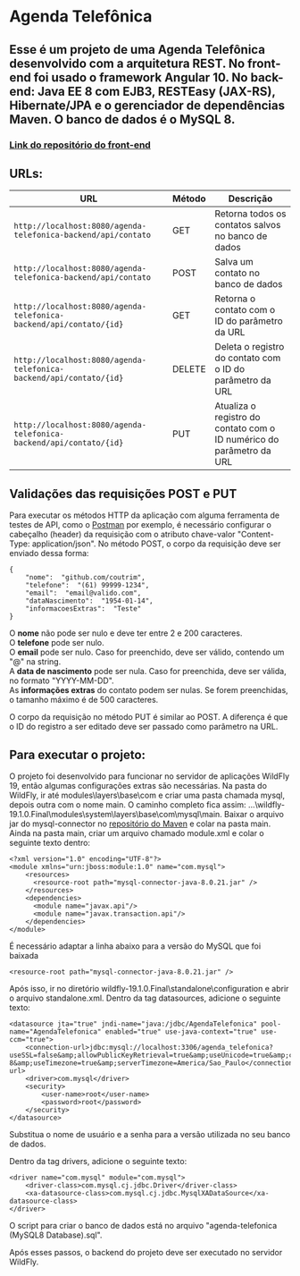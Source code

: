 # Agenda Telefônica
## Esse é um projeto de uma Agenda Telefônica desenvolvido com a arquitetura REST. No front-end foi usado o framework Angular 10. No back-end: Java EE 8 com EJB3, RESTEasy (JAX-RS), Hibernate/JPA e o gerenciador de dependências Maven. O banco de dados é o MySQL 8.

### [Link do repositório do front-end](https://github.com/israelferreira/agenda-telefonica-frontend)


## URLs:
|  URL |  Método | Descrição |
|----------|--------------|--------------|
|`http://localhost:8080/agenda-telefonica-backend/api/contato`                                 | GET | Retorna todos os contatos salvos no banco de dados |
|`http://localhost:8080/agenda-telefonica-backend/api/contato`                                 | POST | Salva um contato no banco de dados |
|`http://localhost:8080/agenda-telefonica-backend/api/contato/{id}`                              | GET | Retorna o contato com o ID do parâmetro da URL |
|`http://localhost:8080/agenda-telefonica-backend/api/contato/{id}`                              | DELETE | Deleta o registro do contato com o ID do parâmetro da URL |
|`http://localhost:8080/agenda-telefonica-backend/api/contato/{id}`                              | PUT | Atualiza o registro do contato com o ID numérico do parâmetro da URL|


## Validações das requisições POST e PUT
Para executar os métodos HTTP da aplicação com alguma ferramenta de testes de API, como o [Postman](https://www.postman.com/) por exemplo, é necessário configurar o cabeçalho (header) da requisição com o atributo chave-valor "Content-Type: application/json".
No método POST, o corpo da requisição deve ser enviado dessa forma:

    {
        "nome":  "github.com/coutrim",
        "telefone":  "(61) 99999-1234",     
        "email":  "email@valido.com",
        "dataNascimento":  "1954-01-14",
        "informacoesExtras":  "Teste"
    }

O **nome** não pode ser nulo e deve ter entre 2 e 200 caracteres.<br>
O **telefone** pode ser nulo.<br>
O **email** pode ser nulo. Caso for preenchido, deve ser válido, contendo um "@" na string.<br>
A **data de nascimento** pode ser nula. Caso for preenchida, deve ser válida, no formato "YYYY-MM-DD".<br>
As **informações extras** do contato podem ser nulas. Se forem preenchidas, o tamanho máximo é de 500 caracteres.<br>

O corpo da requisição no método PUT é similar ao POST. A diferença é que o ID do registro a ser editado deve ser passado como parâmetro na URL.

## Para executar o projeto:
O projeto foi desenvolvido para funcionar no servidor de aplicações WildFly 19, então algumas configurações extras são necessárias.
Na pasta do WildFly, ir até modules\layers\base\com e criar uma pasta chamada mysql, depois outra com o nome main.
O caminho completo fica assim: ...\wildfly-19.1.0.Final\modules\system\layers\base\com\mysql\main.
Baixar o arquivo jar do mysql-connector no [repositório do Maven](https://mvnrepository.com/artifact/mysql/mysql-connector-java) e colar na pasta main.
Ainda na pasta main, criar um arquivo chamado module.xml e colar o seguinte texto dentro:

```
<?xml version="1.0" encoding="UTF-8"?>
<module xmlns="urn:jboss:module:1.0" name="com.mysql">
	<resources>
	  <resource-root path="mysql-connector-java-8.0.21.jar" />
	</resources>
	<dependencies>
	  <module name="javax.api"/>
	  <module name="javax.transaction.api"/>
	</dependencies>
</module>
```

É necessário adaptar a linha abaixo para a versão do MySQL que foi baixada
```
<resource-root path="mysql-connector-java-8.0.21.jar" />
```

Após isso, ir no diretório wildfly-19.1.0.Final\standalone\configuration e abrir o arquivo standalone.xml.
Dentro da tag datasources, adicione o seguinte texto:

```
<datasource jta="true" jndi-name="java:/jdbc/AgendaTelefonica" pool-name="AgendaTelefonica" enabled="true" use-java-context="true" use-ccm="true">
    <connection-url>jdbc:mysql://localhost:3306/agenda_telefonica?useSSL=false&amp;allowPublicKeyRetrieval=true&amp;useUnicode=true&amp;characterEncoding=UTF-8&amp;useTimezone=true&amp;serverTimezone=America/Sao_Paulo</connection-url>
    <driver>com.mysql</driver>
    <security>
        <user-name>root</user-name>
        <password>root</password>
    </security>
</datasource>
```
Substitua o nome de usuário e a senha para a versão utilizada no seu banco de dados.

Dentro da tag drivers, adicione o seguinte texto:
```
<driver name="com.mysql" module="com.mysql">
    <driver-class>com.mysql.cj.jdbc.Driver</driver-class>
    <xa-datasource-class>com.mysql.cj.jdbc.MysqlXADataSource</xa-datasource-class>
</driver>
```

O script para criar o banco de dados está no arquivo "agenda-telefonica (MySQL8 Database).sql".

Após esses passos, o backend do projeto deve ser executado no servidor WildFly.
